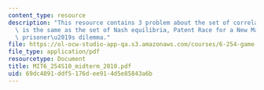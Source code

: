 ```yaml
---
content_type: resource
description: "This resource contains 3 problem about the set of correlated equilibria\
  \ is the same as the set of Nash equilibria, Patent Race for a New Market and parameterized\
  \ prisoner\u2019s dilemma."
file: https://ol-ocw-studio-app-qa.s3.amazonaws.com/courses/6-254-game-theory-with-engineering-applications-spring-2010/69dc4891ddf5176dee914d5e85843a6b_MIT6_254S10_midterm_2010.pdf
file_type: application/pdf
resourcetype: Document
title: MIT6_254S10_midterm_2010.pdf
uid: 69dc4891-ddf5-176d-ee91-4d5e85843a6b
---
```

